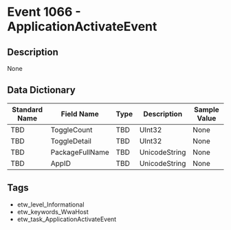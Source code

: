# Event 1066 - ApplicationActivateEvent

## Description
None

## Data Dictionary
|Standard Name|Field Name|Type|Description|Sample Value|
|---|---|---|---|---|
|TBD|ToggleCount|TBD|UInt32|None|None|
|TBD|ToggleDetail|TBD|UInt32|None|None|
|TBD|PackageFullName|TBD|UnicodeString|None|None|
|TBD|AppID|TBD|UnicodeString|None|None|

## Tags
* etw_level_Informational
* etw_keywords_WwaHost
* etw_task_ApplicationActivateEvent